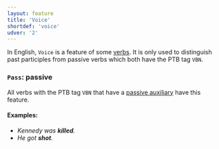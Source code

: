 ```yaml
---
layout: feature
title: 'Voice'
shortdef: 'voice'
udver: '2'
---
```


In English, `Voice` is a feature of some [verbs](en-pos/VERB). It is only used to distinguish past participles from passive verbs which both have the PTB tag `VBN`.

### <a name="Pass">`Pass`</a>: passive

All verbs with the PTB tag `VBN` that have a [passive auxiliary](en-dep/auxpass) have this feature.

#### Examples:

* _Kennedy was <b>killed</b>._
* _He got <b>shot</b>._
<!-- Interlanguage links updated So kvě 14 19:02:45 CEST 2022 -->
